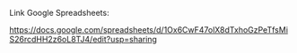 Link Google Spreadsheets:

https://docs.google.com/spreadsheets/d/1Ox6CwF47olX8dTxhoGzPeTfsMiS26rcdHH2z6oL8TJ4/edit?usp=sharing

